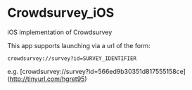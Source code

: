 # Crowdsurvey_iOS
iOS implementation of Crowdsurvey

This app supports launching via a url of the form:

```
crowdsurvey://survey?id=SURVEY_IDENTIFIER
```

e.g. [crowdsurvey://survey?id=566ed9b30351d817555158ce] (http://tinyurl.com/hgret95)
